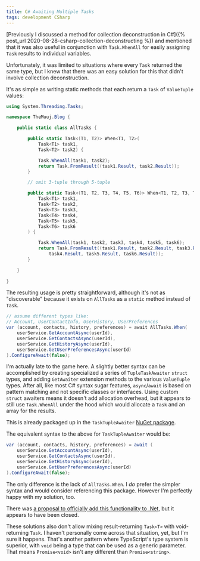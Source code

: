 ```yaml
---
title: C# Awaiting Multiple Tasks
tags: development CSharp
---
```


[Previously I discussed a method for collection deconstruction in C#]({% post_url 2020-08-28-csharp-collection-deconstructing %}) and mentioned that it was also useful in conjunction with `Task.WhenAll` for easily assigning `Task` results to individual variables.

Unfortunately, it was limited to situations where every `Task` returned the same type, but I knew that there was an easy solution for this that didn't involve collection deconstruction.

<!--more-->

It's as simple as writing static methods that each return a `Task` of `ValueTuple` values:

```csharp
using System.Threading.Tasks;

namespace TheMuuj.Blog {

    public static class AllTasks {

        public static Task<(T1, T2)> When<T1, T2>(
            Task<T1> task1, 
            Task<T2> task2) {

            Task.WhenAll(task1, task2);
            return Task.FromResult((task1.Result, task2.Result));
        }

        // omit 3-tuple through 5-tuple

        public static Task<(T1, T2, T3, T4, T5, T6)> When<T1, T2, T3, T4, T5, T6>(
            Task<T1> task1,
            Task<T2> task2,
            Task<T3> task3,
            Task<T4> task4,
            Task<T5> task5,
            Task<T6> task6
        ) {

            Task.WhenAll(task1, task2, task3, task4, task5, task6);
            return Task.FromResult((task1.Result, task2.Result, task3.Result,
                task4.Result, task5.Result, task6.Result));
        }

    }
    
}
```

The resulting usage is pretty straightforward, although it's not as "discoverable" because it exists on `AllTasks` as a `static` method instead of `Task`.

```csharp
// assume different types like:
// Account, UserContactInfo, UserHistory, UserPreferences
var (account, contacts, history, preferences) = await AllTasks.When(
    userService.GetAccountAsync(userId),
    userService.GetContactsAsync(userId),
    userService.GetHistoryAsync(userId),
    userService.GetUserPreferencesAsync(userId)
).ConfigureAwait(false);
```

I'm actually late to the game here. A slightly better syntax can be accomplished by creating specialized a series of `TupleTaskAwaiter` `struct` types, and adding `GetAwaiter` extension methods to the various `ValueTuple` types. After all, like most C# syntax sugar features, `async`/`await` is based on pattern matching and not specific classes or interfaces. Using custom `struct` awaiters means it doesn't add allocation overhead, but it appears to still use `Task.WhenAll` under the hood which would allocate a `Task` and an array for the results.

This is already packaged up in the `TaskTupleAwaiter` [NuGet package](https://www.nuget.org/packages/TaskTupleAwaiter/).

The equivalent syntax to the above for `TaskTupleAwaiter` would be:

```csharp
var (account, contacts, history, preferences) = await (
    userService.GetAccountAsync(userId),
    userService.GetContactsAsync(userId),
    userService.GetHistoryAsync(userId),
    userService.GetUserPreferencesAsync(userId)
).ConfigureAwait(false);
```

The only difference is the lack of `AllTasks.When`. I *do* prefer the simpler syntax and would consider referencing this package. However I'm perfectly happy with my solution, too.

There was [a proposal to officially add this functionality to .Net](https://github.com/dotnet/runtime/issues/20166), but it appears to have been closed.

These solutions also don't allow mixing result-returning `Task<T>` with void-returning `Task`. I haven't personally come across that situation, yet, but I'm sure it happens. That's another pattern where TypeScript's type system is superior, with `void` being a type that can be used as a generic parameter. That means `Promise<void>` isn't any different than `Promise<string>`.
